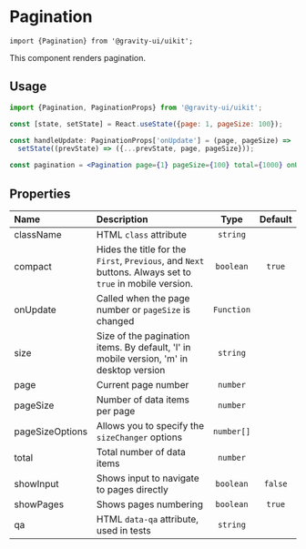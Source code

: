 <!--GITHUB_BLOCK-->

# Pagination

<!--/GITHUB_BLOCK-->

```tsx
import {Pagination} from '@gravity-ui/uikit';
```

This component renders pagination.

## Usage

```jsx
import {Pagination, PaginationProps} from '@gravity-ui/uikit';

const [state, setState] = React.useState({page: 1, pageSize: 100});

const handleUpdate: PaginationProps['onUpdate'] = (page, pageSize) =>
  setState((prevState) => ({...prevState, page, pageSize}));

const pagination = <Pagination page={1} pageSize={100} total={1000} onUpdate={handleUpdate} />;
```

## Properties

| Name            | Description                                                                                              |    Type    | Default |
| :-------------- | :------------------------------------------------------------------------------------------------------- | :--------: | :-----: |
| className       | HTML `class` attribute                                                                                   |  `string`  |         |
| compact         | Hides the title for the `First`, `Previous`, and `Next` buttons. Always set to `true` in mobile version. | `boolean`  | `true`  |
| onUpdate        | Called when the page number or `pageSize` is changed                                                     | `Function` |         |
| size            | Size of the pagination items. By default, 'l' in mobile version, 'm' in desktop version                  |  `string`  |         |
| page            | Current page number                                                                                      |  `number`  |         |
| pageSize        | Number of data items per page                                                                            |  `number`  |         |
| pageSizeOptions | Allows you to specify the `sizeChanger` options                                                          | `number[]` |         |
| total           | Total number of data items                                                                               |  `number`  |         |
| showInput       | Shows input to navigate to pages directly                                                                | `boolean`  | `false` |
| showPages       | Shows pages numbering                                                                                    | `boolean`  | `true`  |
| qa              | HTML `data-qa` attribute, used in tests                                                                  |  `string`  |         |
